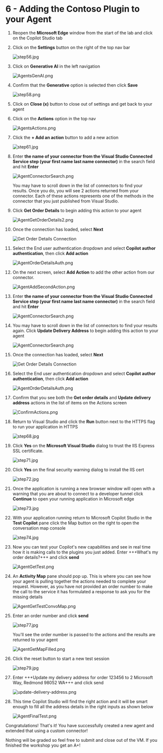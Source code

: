 # 6 - Adding the Contoso Plugin to your Agent

1. Reopen the **Microsoft Edge** window from the start of the lab and click on the Copilot Studio tab

1. Click on the **Settings** button on the right of the top nav bar

    ![step56.jpg](./images/instructions273634/step56.jpg)

1. Click on **Generative AI** in the left navigation

    ![AgentsGenAI.png](./images/generative-ai.png)

1. Confirm that the **Generative** option is selected then click **Save**

    ![step58.png](./images/instructions273634/step58.png)

1. Click on **Close (x)** button to close out of settings and get back to your agent

1. Click on the **Actions** option in the top nav

    ![AgentsActions.png](./images/instructions273634/step60.jpg)

1. Click the **+ Add an action** button to add a new action

    ![step61.jpg](./images/instructions273634/step61.jpg)

1. Enter **the name of your connector from the Visual Studio Connected Service step (your first name last name connector)** in the search field and hit **Enter**

    ![AgentConnectorSearch.png](./images/search-actions.png)

    You may have to scroll down in the list of connectors to find your results. Once you do, you will see 2 actions returned from your connector. Each of these actions represents one of the methods in the connector that you just published from Visual Studio. 

1. Click **Get Order Details** to begin adding this action to your agent

    ![AgentGetOrderDetails2.png](./images/select-get-order-details.png)

1. Once the connection has loaded, select **Next**

    ![Get Order Details Connection](./images/get-order-details-connection.png)

1. Select the End user authentication dropdown and select **Copilot author authentication**, then click **Add action**

    ![AgentOrderDetailsAuth.png](./images/get-order-details-auth.png)

1. On the next screen, select **Add Action** to add the other action from our connector.

    ![AgentAddSecondAction.png](./images/add-action.png)

1. Enter **the name of your connector from the Visual Studio Connected Service step (your first name last name connector)** in the search field and hit **Enter**

    ![AgentConnectorSearch.png](./images/search-actions.png)

1. You may have to scroll down in the list of connectors to find your results again. Click **Update Delivery Address** to begin adding this action to your agent

    ![AgentConnectorSearch.png](./images/select-update-delivery-address.png)

1. Once the connection has loaded, select **Next**

    ![Get Order Details Connection](./images/update-delivery-address-connection.png)

1. Select the End user authentication dropdown and select **Copilot author authentication**, then click **Add action**

    ![AgentOrderDetailsAuth.png](./images/update-delivery-address-auth.png)

1. Confirm that you see both the **Get order details** and **Update delivery address** actions in the list of items on the Actions screen

    ![ConfirmActions.png](./images/confirm-actions.png)

1. Return to Visual Studio and click the **Run** button next to the HTTPS flag to run your application in HTTPS

    ![step68.jpg](./images/instructions273634/step68.jpg)

1. Click **Yes** on the **Microsoft Visual Studio** dialog to trust the IIS Express SSL certificate.

    ![step71.jpg](./images/instructions273634/step71.jpg)

1. Click **Yes** on the final security warning dialog to install the IIS cert

    ![step72.jpg](./images/instructions273634/step72.jpg)

1. Once the application is running a new browser window will open with a warning that you are about to connect to a developer tunnel click **Continue** to open your running application in Microsoft edge

    ![step73.jpg](./images/instructions273634/step73.jpg)

1. With your application running return to Microsoft Copilot Studio in the **Test Copilot** pane click the Map button on the right to open the conversation map console

    ![step74.jpg](./images/instructions273634/step74.jpg)

1. Now you can test your Copilot's new capabilities and see in real time how it is making calls to the plugins you just added. Enter +++What's my order details?+++ and click **send**

    ![AgentGetTest.png](./images/instructions273634/step75.jpg)

1. An **Activity Map** pane should pop up. This is where you can see how your agent is pulling together the actions needed to complete your request. However, as you have not provided an order number to make the call to the service it has formulated a response to ask you for the missing details

    ![AgentGetTestConvoMap.png](./images/activity-map-get-order-details.png)

1. Enter an order number and click **send**

    ![step77.jpg](./images/instructions273634/step77.jpg)

    You'll see the order number is passed to the actions and the results are returned to your agent

    ![AgentGetMapFilled.png](./images/activity-map-get-order-details-filled.png)

1. Click the reset button to start a new test session

    ![step79.jpg](./images/refresh-session.png)

1. Enter +++Update my delivery address for order 123456 to 2 Microsoft Way, Redmond 98052 WA+++ and click send

    ![update-delivery-address.png](./images/instructions273634/update-delivery-address.png)

1. This time Copilot Studio will find the right action and it will be smart enough to fill all the address details in the right inputs as shown below

    ![AgentFinalTest.png](./images/update-delivery-address-test.png)

Congratulations! That's it! You have successfully created a new agent and extended that using a custom connector! 

Nothing will be graded so feel free to submit and close out of the VM. If you finished the workshop you get an A+!
